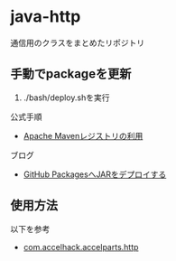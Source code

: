 # java-http

通信用のクラスをまとめたリポジトリ

## 手動でpackageを更新

1. ./bash/deploy.shを実行

公式手順

* [Apache Mavenレジストリの利用](https://docs.github.com/ja/packages/working-with-a-github-packages-registry/working-with-the-apache-maven-registry)

ブログ

* [GitHub PackagesへJARをデプロイする](https://zenn.dev/backpaper0/articles/deploy-jar-to-gh-packages-by-maven)

## 使用方法

以下を参考

* [com.accelhack.accelparts.http](https://github.com/Lacicu/java-common/packages/)

